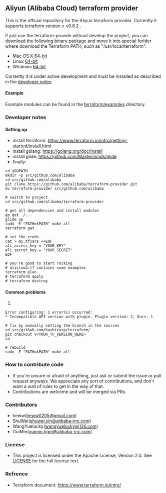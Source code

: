 ## Aliyun (Alibaba Cloud) terraform provider


This is the official repository for the Aliyun terraform provider. Currently it supports terraform version ≥ v0.8.2 .

If just use the terraform-provide without develop the project, you can download the following binary package and move it into special forlder where download the Terraform PATH, such as "/usr/local/terraform".

* Mac OS X  [64-bit](http://tf-mac.oss-cn-shanghai.aliyuncs.com/terraform-provider-alicloud )
* Linux  [64-bit](http://tf-linux.oss-cn-shanghai.aliyuncs.com/terraform-provider-alicloud )
* Windows  [64-bit](http://tf-windows.oss-cn-shanghai.aliyuncs.com/terraform-provider-alicloud.exe)

Currently it is under active development and must be installed as described in the [developer notes](#developer-notes).

#### Example

Example modules can be found in the [terraform/examples](terraform/examples) directory.


### Developer notes

#### Setting up
* install terraform: https://www.terraform.io/intro/getting-started/install.html
* install golang:    https://golang.org/doc/install
* install glide: https://github.com/Masterminds/glide
* finally:

```
cd $GOPATH
mkdir -p src/github.com/alibaba
cd src/github.com/alibaba
git clone https://github.com/alibaba/terraform-provider.git
mv terraform-provider src/github.com/alibaba

# switch to project
cd src/github.com/alibaba/terraform-provider

# get all dependencies and install modules
go get ./...
glide up
sudo -E "PATH=$PATH" make all
terraform get

# set the creds
cat > my.tfvars <<EOF
ali_access_key = "YOUR_KEY"
ali_secret_key = "YOUR_SECRET"
EOF

# you're good to start rocking
# alicloud.tf contains some examples
terraform plan
# terraform apply
# terraform destroy
```

#### Common problems

1.
```
Error configuring: 1 error(s) occurred:
* Incompatible API version with plugin. Plugin version: 2, Ours: 1

# fix by manually setting the branch in the sources
cd src/github.com/hashicorp/terraform/
git checkout v<YOUR_TF_VERSION_HERE>
cd -

# rebuild
sudo -E "PATH=$PATH" make all
```


### How to contribute code
* If you're unsure or afraid of anything, just ask or submit the issue or pull request anyways. We appreciate any sort of contributions, and don't want a wall of rules to get in the way of that.
* Contributions are welcome and will be merged via PRs.

### Contributors
* heww(heww0205@gmail.com)
* ShuWei(shuwei.yin@alibaba-inc.com)
* WangYuelucky(wangyuelucky@126.com)
* GuiMin(guimin.hgm@alibaba-inc.com)

### License
* This project is licensed under the Apache License, Version 2.0. See [LICENSE](https://github.com/alibaba/terraform-provider/blob/master/LICENSE) for the full license text.

### Refrence
* Terraform document: https://www.terraform.io/intro/
